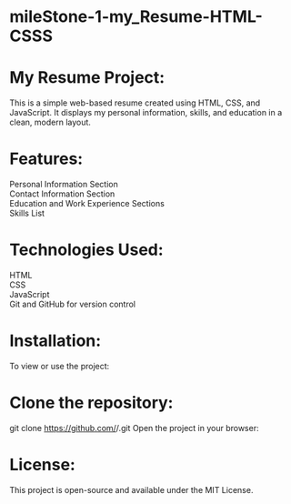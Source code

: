 # mileStone-1-my_Resume-HTML-CSSS
# My Resume Project:
This is a simple web-based resume created using HTML, CSS, and JavaScript. It displays my personal information, skills, and education in a clean, modern layout.

# Features:
Personal Information Section                                  
Contact Information Section                              
Education and Work Experience Sections                      
Skills List                            
# Technologies Used:
HTML              
CSS                       
JavaScript                          
Git and GitHub for version control                              
# Installation:
 To view or use the project:

# Clone the repository:
git clone https://github.com/<your-username>/<repository-name>.git
Open the project in your browser:

# License:
This project is open-source and available under the MIT License.
